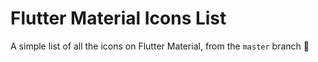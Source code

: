 # Flutter Material Icons List
A simple list of all the icons on Flutter Material, from the `master` branch 🥸
